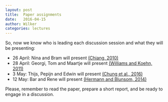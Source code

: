 ```yaml
---
layout: post
title:  Paper assignments
date:   2016-04-15
author: Wilker
categories: lectures
---
```


So, now we know who is leading each discussion session and what they will be presenting:

* 26 April: Nina and Bram will present [(Chiang, 2010)](http://www.aclweb.org/anthology/P10-1146) 
* 28 April: Georgi, Tom and Maartje will present [(Williams and Koehn, 2011)](http://www.aclweb.org/anthology/W11-2126.pdf)
* 3 May: Thijs, Pepijn and Edwin  will present [(Chung et al., 2016)](http://arxiv.org/abs/1603.06147)
* 12 May: Bar and Rene will present [(Hermann and Blunsom, 2014)](http://www.aclweb.org/anthology/P/P14/P14-1006.pdf)

Please, remember to read the paper, prepare a short report, and be ready to engage in a discussion.

